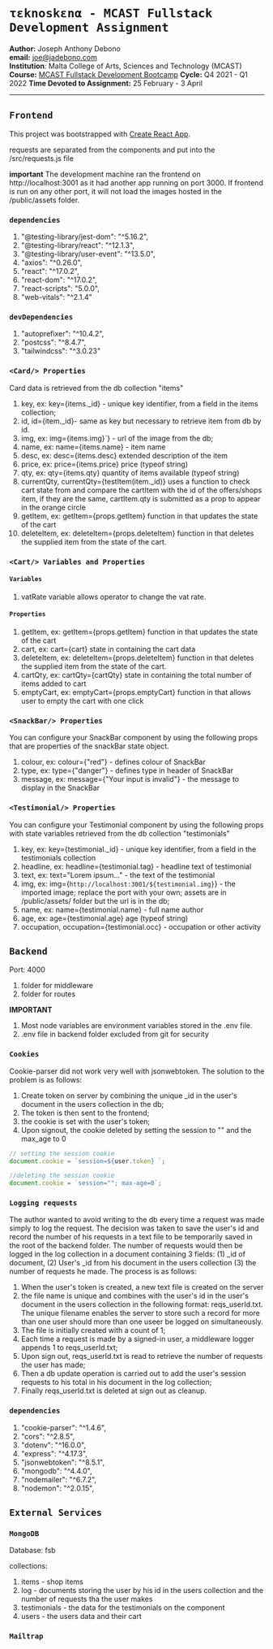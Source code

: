 # `τεknοskεnα - MCAST Fullstack Development Assignment`

**Author:** Joseph Anthony Debono  
**email:** [joe@jadebono.com](joe@jadebono.com)  
**Institution**: Malta College of Arts, Sciences and Technology (MCAST)  
**Course:** [MCAST Fullstack Development Bootcamp](https://iict.mcast.edu.mt/full-stack-development-bootcamp/)
**Cycle:** Q4 2021 - Q1 2022
**Time Devoted to Assignment:** 25 February - 3 April

---

## `Frontend`

This project was bootstrapped with [Create React App](https://github.com/facebook/create-react-app).

requests are separated from the components and put into the /src/requests.js file

**important**
The development machine ran the frontend on http://localhost:3001 as it had another app running on port 3000. If frontend is run on any other port, it will not load the images hosted in the /public/assets folder.

### `dependencies`

1. "@testing-library/jest-dom": "^5.16.2",
1. "@testing-library/react": "^12.1.3",
1. "@testing-library/user-event": "^13.5.0",
1. "axios": "^0.26.0",
1. "react": "^17.0.2",
1. "react-dom": "^17.0.2",
1. "react-scripts": "5.0.0",
1. "web-vitals": "^2.1.4"

### `devDependencies`

1. "autoprefixer": "^10.4.2",
1. "postcss": "^8.4.7",
1. "tailwindcss": "^3.0.23"

### `<Card/> Properties`

Card data is retrieved from the db collection "items"

1. key, ex: key={items.\_id} - unique key identifier, from a field in the items collection;
1. id, id={item.\_id}- same as key but necessary to retrieve item from db by id.
1. img, ex: img={items.img}`} - url of the image from the db;
1. name, ex: name={items.name} - item name
1. desc, ex: desc={items.desc} extended description of the item
1. price, ex: price={items.price} price (typeof string)
1. qty, ex: qty={items.qty} quantity of items available (typeof string)
1. currentQty, currentQty={testItem(item.\_id)} uses a function to check cart state from <App/> and compare the cartItem with the id of the offers/shops item, if they are the same, cartItem.qty is submitted as a prop to appear in the orange circle
1. getItem, ex: getItem={props.getItem} function in <App/> that updates the state of the cart
1. deleteItem, ex: deleteItem={props.deleteItem} function in <App/> that deletes the supplied item from the state of the cart.

### `<Cart/> Variables and Properties`

#### `Variables`

1. vatRate variable allows operator to change the vat rate.

#### `Properties`

1. getItem, ex: getItem={props.getItem} function in <App/> that updates the state of the cart
1. cart, ex: cart={cart} state in <App/> containing the cart data
1. deleteItem, ex: deleteItem={props.deleteItem} function in <App/> that deletes the supplied item from the state of the cart.
1. cartQty, ex: cartQty={cartQty} state in <App/> containing the total number of items added to cart
1. emptyCart, ex: emptyCart={props.emptyCart} function in <App/> that allows user to empty the cart with one click

### `<SnackBar/> Properties`

You can configure your SnackBar component by using the following props that are properties of the snackBar state object.

1. colour, ex: colour={"red"} - defines colour of SnackBar
1. type, ex: type={"danger"} - defines type in header of SnackBar
1. message, ex: message={"Your input is invalid"} - the message to display in the SnackBar

### `<Testimonial/> Properties`

You can configure your Testimonial component by using the following props with state variables retrieved from the db collection "testimonials"

1. key, ex: key={testimonial.\_id} - unique key identifier, from a field in the testimonials collection
1. headline, ex: headline={testimonial.tag} - headline text of testimonial
1. text, ex: text="Lorem ipsum..." - the text of the testimonial
1. img, ex: img={`http://localhost:3001/${testimonial.img}`} - the imported image; replace the port with your own; assets are in /public/assets/ folder but the url is in the db;
1. name, ex: name={testimonial.name} - full name author
1. age, ex: age={testimonial.age} age (typeof string)
1. occupation, occupation={testimonial.occ} - occupation or other activity

## `Backend`

Port: 4000

1. folder for middleware
1. folder for routes

**IMPORTANT**

1. Most node variables are environment variables stored in the .env file.
1. .env file in backend folder excluded from git for security

### `Cookies`

Cookie-parser did not work very well with jsonwebtoken. The solution to the problem is as follows:

1. Create token on server by combining the unique \_id in the user's document in the users collection in the db;
1. The token is then sent to the frontend;
1. the cookie is set with the user's token;
1. Upon signout, the cookie deleted by setting the session to "" and the max_age to 0

```js
// setting the session cookie
document.cookie = `session=${user.token} `;

//deleting the session cookie
document.cookie = `session=""; max-age=0`;
```

### `Logging requests`

The author wanted to avoid writing to the db every time a request was made simply to log the request. The decision was taken to save the user's id and record the number of his requests in a text file to be temporarily saved in the root of the backend folder. The number of requests would then be logged in the log collection in a document containing 3 fields: (1) \_id of document, (2) User's \_id from his document in the users collection (3) the number of requests he made. The process is as follows:

1. When the user's token is created, a new text file is created on the server
1. the file name is unique and combines with the user's id in the user's document in the users collection in the following format: reqs_userId.txt. The unique filename enables the server to store such a record for more than one user should more than one useer be logged on simultaneously.
1. The file is initially created with a count of 1;
1. Each time a request is made by a signed-in user, a middleware logger appends 1 to reqs_userId.txt;
1. Upon sign out, reqs_userId.txt is read to retrieve the number of requests the user has made;
1. Then a db update operation is carried out to add the user's session requests to his total in his document in the log collection;
1. Finally reqs_userId.txt is deleted at sign out as cleanup.

### `dependencies`

1. "cookie-parser": "^1.4.6",
1. "cors": "^2.8.5",
1. "dotenv": "^16.0.0",
1. "express": "^4.17.3",
1. "jsonwebtoken": "^8.5.1",
1. "mongodb": "^4.4.0",
1. "nodemailer": "^6.7.2",
1. "nodemon": "^2.0.15",

## `External Services`

### `MongoDB`

Database: fsb

collections:

1. items - shop items
1. log - documents storing the user by his id in the users collection and the number of requests tha the user makes
1. testimonials - the data for the testimonials on the <Home/> component
1. users - the users data and their cart

### `Mailtrap`
